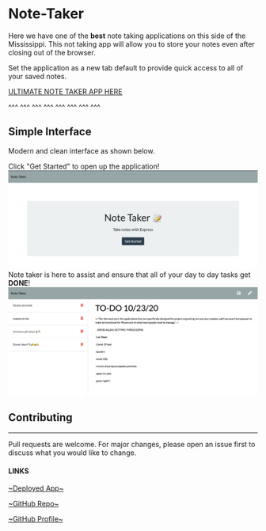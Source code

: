 # Note-Taker

Here we have one of the **best** note taking applications on this side of the Mississippi.
This not taking app will allow you to store your notes even after closing out of the browser.

Set the application as a new tab default to provide quick access to all of your saved notes.

[ULTIMATE NOTE TAKER APP HERE ](https://ultimate-note-taker.herokuapp.com/)

^^^   ^^^   ^^^   ^^^   ^^^   ^^^   ^^^   ^^^

## Simple Interface

Modern and clean interface as shown below.

Click "Get Started" to open up the application!
![Note taker app main page](assets/img/front.png)
Note taker is here to assist and ensure that all of your day to day tasks get **DONE**!
![Note taker app main page](assets/img/notes.png)



## Contributing
<hr>
Pull requests are welcome. For major changes, please open an issue first to discuss what you would like to change.  

#### LINKS

    
[ ~Deployed App~ ](https://ultimate-note-taker.herokuapp.com/)

[ ~GitHub Repo~ ](https://github.com/Davidanderson76/Note-Taker)

[ ~GitHub Profile~ ](https://github.com/Davidanderson76)
